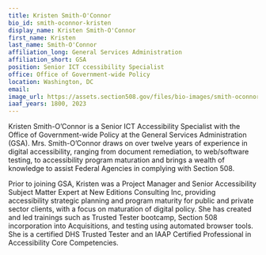 ```yaml
---
title: Kristen Smith-O'Connor
bio_id: smith-oconnor-kristen
display_name: Kristen Smith-O'Connor
first_name: Kristen
last_name: Smith-O'Connor
affiliation_long: General Services Administration
affiliation_short: GSA
position: Senior ICT ccessibility Specialist
office: Office of Government-wide Policy
location: Washington, DC
email: 
image_url: https://assets.section508.gov/files/bio-images/smith-oconnor-kristen.jpg
iaaf_years: 1800, 2023
---
```

Kristen Smith-O’Connor is a Senior ICT Accessibility Specialist with the Office of Government-wide Policy at the General Services Administration (GSA). Mrs. Smith-O’Connor draws on over twelve years of experience in digital accessibility, ranging from document remediation, to web/software testing, to accessibility program maturation and brings a wealth of knowledge to assist Federal Agencies in complying with Section 508. 

Prior to joining GSA, Kristen was a Project Manager and Senior Accessibility Subject Matter Expert at New Editions Consulting Inc, providing accessibility strategic planning and program maturity for public and private sector clients, with a focus on maturation of digital policy. She has created and led trainings such as Trusted Tester bootcamp, Section 508 incorporation into Acquisitions, and testing using automated browser tools. She is a certified DHS Trusted Tester and an IAAP Certified Professional in Accessibility Core Competencies.